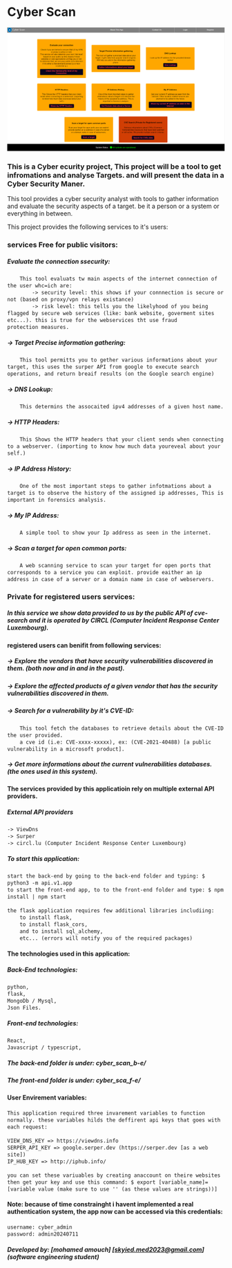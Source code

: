 
# Cyber Scan
![cyber scan main page screen shot](https://github.com/amch-med23/Cyber_scan/blob/master/imgs/cyber_scan_screen_shot.png?raw=true)

### This is a Cyber ecurity project, This project will be a tool to get infromations and analyse Targets. and will present the data in a Cyber Security Maner.
This tool provides a cyber security analyst with tools to gather information and evaluate the security aspects of a target. be it a person or a system or everything in between.

This project provides the following services to it's users:

### services Free for public visitors:

##### Evaluate the connection ssecurity:
		This tool evaluats tw main aspects of the internet connection of the user whc=ich are:
			-> security level: this shows if your connnection is secure or not (based on proxy/vpn relays existance)
			-> risk level: this tells you the likelyhood of you being flagged by secure web services (like: bank website, goverment sites etc...). this is true for the webservices tht use fraud 				protection measures.

##### -> Target Precise information gathering:
		This tool permitts you to gether various informations about your target, this uses the surper API from google to execute search operations, and return breaif results (on the Google search engine)

##### -> DNS Lookup:
		This determins the assocaited ipv4 addresses of a given host name.

##### -> HTTP Headers:
		This Shows the HTTP headers that your client sends when connecting to a webserver. (importing to know how much data youreveal about your self.)

##### -> IP Address History:
		One of the most important steps to gather infotmations about a target is to observe the history of the assigned ip addresses, This is important in forensics analysis.
##### -> My IP Address:
		A simple tool to show your Ip address as seen in the internet.
##### -> Scan a target for open common ports:
		A web scanning service to scan your target for open ports that corresponds to a service you can exploit. provide eaither an ip address in case of a server or a domain name in case of webservers.

### Private for registered users services:
##### In this service we show data provided to us by the public API of cve-search and it is operated by CIRCL (Computer Incident Response Center Luxembourg).
#### registered users can benifit from following services: 

##### -> Explore the vendors that have security vulnerabilities discovered in them. (both now and in and in the past).

##### -> Explore the affected products of a given vendor that has the security vulnerabilities discovered in them.

##### -> Search for a vulnerability by it's CVE-ID:
		This tool fetch the databases to retrieve details about the CVE-ID the user provided.
		a cve id (i.e: CVE-xxxx-xxxxx), ex: (CVE-2021-40488) [a public vulnerability in a microsoft product].

##### -> Get more informations about the current vulnerabilities databases. (the ones used in this system).

#### The services provided by this applicatioin rely on multiple external API providers.
##### External API providers	
	-> ViewDns
	-> Surper
	-> circl.lu (Computer Incident Response Center Luxembourg)

##### To start this application:	
	start the back-end by going to the back-end folder and typing: $ python3 -m api.v1.app
	to start the front-end app, to to the front-end folder and type: $ npm install | npm start

	the flask application requires few additional libraries includiing:
		to install flask,
		to install flask_cors,
		and to install sql_alchemy,
		etc... (errors will notify you of the required packages)

#### The technologies used in this application:
##### Back-End technologies:
	python,
	flask,
	MongoDb / Mysql,
	Json Files.

##### Front-end technologies:
	React,
	Javascript / typescript,
	
##### The back-end folder is under: cyber_scan_b-e/
##### The front-end folder is under: cyber_sca_f-e/
#### User Envirement variables:
	This application required three invarement variables to function normally. these variables hilds the deffirent api keys that goes with each request:

	VIEW_DNS_KEY => https://viewdns.info
	SERPER_API_KEY => google.serper.dev (https://serper.dev [as a web site])
	IP_HUB_KEY => http://iphub.info/

	you can set these variuables by creating anaccount on theire websites then get your key and use this command: $ export [variable_name]=[variable value (make sure to use '' (as these values are strings))] 

#### Note: because of time constrainght i havent implemented a real authentication system, the app now can be accessed via this credentials:
	username: cyber_admin
	password: admin20240711


##### Developed by: [mohamed amouch] [skyied.med2023@gmail.com] (software engineering student)
